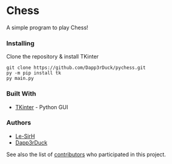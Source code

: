 # Chess
A simple program to play Chess!

### Installing

Clone the repository & install TKinter
```
git clone https://github.com/Dapp3rDuck/pychess.git
py -m pip install tk
py main.py
```

### Built With

* [TKinter](https://docs.python.org/3/library/tkinter.html) - Python GUI

### Authors

* [Le-SirH](https://github.com/Le-SirH)
* [Dapp3rDuck](https://github.com/Dapp3rDuck)

See also the list of [contributors](https://github.com/Dapp3rDuck/pychess/contributors) who participated in this project.
